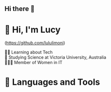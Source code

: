 ## Hi there 👋

<!--
**lululimoni/lululimoni** is a ✨ _special_ ✨ repository because its `README.md` (this file) appears on your GitHub profile.

-->
<!--Introduction-->
# 🐹 Hi, I'm Lucy 

(https://github.com/lululimoni)

👩‍💻 Learning about Tech<br/>
🏫 Studying Science at Victoria University, Australia<br/>
👩🏻‍💻 Member of Women in IT <br/>
<!--Markdown Badges: https://github.com/Ileriayo/markdown-badges-->
# 🧰 Languages and Tools



